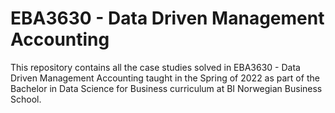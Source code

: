 # EBA3630 - Data Driven Management Accounting
This repository contains all the case studies solved in EBA3630 - Data Driven Management Accounting taught in the Spring of 2022 as part of the Bachelor in Data Science for Business curriculum at BI Norwegian Business School. 
